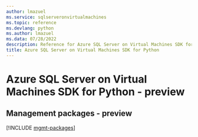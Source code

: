```yaml
---
author: lmazuel
ms.service: sqlserveronvirtualmachines
ms.topic: reference
ms.devlang: python
ms.author: lmazuel
ms.data: 07/28/2022
description: Reference for Azure SQL Server on Virtual Machines SDK for Python
title: Azure SQL Server on Virtual Machines SDK for Python
---
```

# Azure SQL Server on Virtual Machines SDK for Python - preview

## Management packages - preview
[!INCLUDE [mgmt-packages](sql-server-on-virtual-machines-mgmt-index.md)]